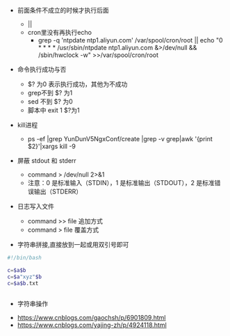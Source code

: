 * 前面条件不成立的时候才执行后面
    * ||
    * cron里没有再执行echo
        * grep -q 'ntpdate ntp1.aliyun.com' /var/spool/cron/root || echo "0 * * * * /usr/sbin/ntpdate ntp1.aliyun.com &>/dev/null && /sbin/hwclock -w" >>/var/spool/cron/root
    
* 命令执行成功与否
    * $? 为0 表示执行成功，其他为不成功
    * grep不到 $? 为1
    * sed 不到 $? 为0
    * 脚本中 exit 1 $?为1
    
* kill进程
    * ps -ef |grep YunDunV5NgxConf/create |grep -v grep|awk '{print $2}'|xargs kill -9

* 屏蔽 stdout 和 stderr
    * command > /dev/null 2>&1
    * 注意：0 是标准输入（STDIN），1 是标准输出（STDOUT），2 是标准错误输出（STDERR）
* 日志写入文件
    * command >> file 追加方式
    * command > file  覆盖方式
    
* 字符串拼接,直接放到一起或用双引号即可
```bash
#!/bin/bash

c=$a$b
c=$a"xyz"$b
c=$a$b.txt
    
```

* 字符串操作
- https://www.cnblogs.com/gaochsh/p/6901809.html
- https://www.cnblogs.com/yajing-zh/p/4924118.html